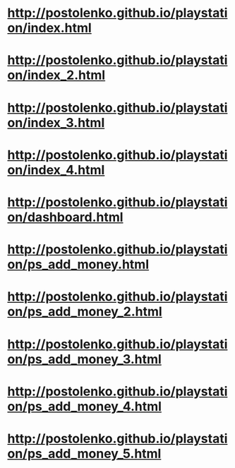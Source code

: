 # http://postolenko.github.io/playstation/index.html
# http://postolenko.github.io/playstation/index_2.html
# http://postolenko.github.io/playstation/index_3.html
# http://postolenko.github.io/playstation/index_4.html
# http://postolenko.github.io/playstation/dashboard.html
# http://postolenko.github.io/playstation/ps_add_money.html
# http://postolenko.github.io/playstation/ps_add_money_2.html
# http://postolenko.github.io/playstation/ps_add_money_3.html
# http://postolenko.github.io/playstation/ps_add_money_4.html
# http://postolenko.github.io/playstation/ps_add_money_5.html
